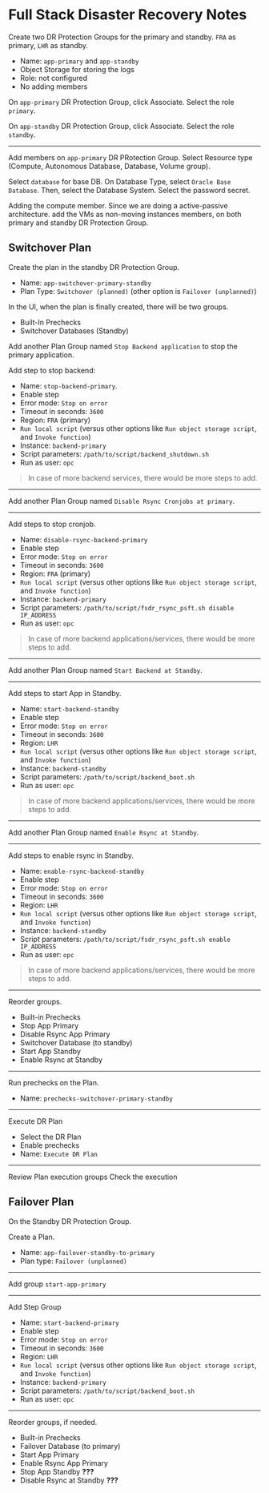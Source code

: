 # Full Stack Disaster Recovery Notes

Create two DR Protection Groups for the primary and standby.
`FRA` as primary, `LHR` as standby.

- Name: `app-primary` and `app-standby`
- Object Storage for storing the logs
- Role: not configured
- No adding members

On `app-primary` DR Protection Group, click Associate. Select the role `primary`.

On `app-standby` DR Protection Group, click Associate. Select the role `standby`.

---

Add members on `app-primary` DR PRotection Group. Select Resource type (Compute, Autonomous Database, Database, Volume group).

Select `database` for base DB. On Database Type, select `Oracle Base Database`. Then, select the Database System. Select the password secret.

Adding the compute member. Since we are doing a active-passive architecture. add the VMs as non-moving instances members, on both primary and standby DR Protection Group.

## Switchover Plan

Create the plan in the standby DR Protection Group.

- Name: `app-switchover-primary-standby`
- Plan Type: `Switchover (planned)` (other option is `Failover (unplanned)`)

In the UI, when the plan is finally created, there will be two groups.

- Built-In Prechecks
- Switchover Databases (Standby)

Add another Plan Group named `Stop Backend application` to stop the primary application.

Add step to stop backend:

- Name: `stop-backend-primary`.
- Enable step
- Error mode: `Stop on error`
- Timeout in seconds: `3600`
- Region: `FRA` (primary)
- `Run local script` (versus other options like `Run object storage script`, and `Invoke function`)
- Instance: `backend-primary`
- Script parameters: `/path/to/script/backend_shutdown.sh`
- Run as user: `opc`

> In case of more backend services, there would be more steps to add.

---

Add another Plan Group named `Disable Rsync Cronjobs at primary`.

---

Add steps to stop cronjob.

- Name: `disable-rsync-backend-primary`
- Enable step
- Error mode: `Stop on error`
- Timeout in seconds: `3600`
- Region: `FRA` (primary)
- `Run local script` (versus other options like `Run object storage script`, and `Invoke function`)
- Instance: `backend-primary`
- Script parameters: `/path/to/script/fsdr_rsync_psft.sh disable IP_ADDRESS`
- Run as user: `opc`

> In case of more backend applications/services, there would be more steps to add.

---

Add another Plan Group named `Start Backend at Standby`.

---

Add steps to start App in Standby.

- Name: `start-backend-standby`
- Enable step
- Error mode: `Stop on error`
- Timeout in seconds: `3600`
- Region: `LHR`
- `Run local script` (versus other options like `Run object storage script`, and `Invoke function`)
- Instance: `backend-standby`
- Script parameters: `/path/to/script/backend_boot.sh`
- Run as user: `opc`

> In case of more backend applications/services, there would be more steps to add.

---

Add another Plan Group named `Enable Rsync at Standby`.

---

Add steps to enable rsync in Standby.

- Name: `enable-rsync-backend-standby`
- Enable step
- Error mode: `Stop on error`
- Timeout in seconds: `3600`
- Region: `LHR`
- `Run local script` (versus other options like `Run object storage script`, and `Invoke function`)
- Instance: `backend-standby`
- Script parameters: `/path/to/script/fsdr_rsync_psft.sh enable IP_ADDRESS`
- Run as user: `opc`

> In case of more backend applications/services, there would be more steps to add.

---

Reorder groups.

- Built-in Prechecks
- Stop App Primary
- Disable Rsync App Primary
- Switchover Database (to standby)
- Start App Standby
- Enable Rsync at Standby

---

Run prechecks on the Plan.

- Name: `prechecks-switchover-primary-standby`

---

Execute DR Plan

- Select the DR Plan
- Enable prechecks
- Name: `Execute DR Plan`

---

Review Plan execution groups
Check the execution

## Failover Plan

On the Standby DR Protection Group.

Create a Plan.

- Name: `app-failover-standby-to-primary`
- Plan type: `Failover (unplanned)`

---

Add group `start-app-primary`

---

Add Step Group

- Name: `start-backend-primary`
- Enable step
- Error mode: `Stop on error`
- Timeout in seconds: `3600`
- Region: `LHR`
- `Run local script` (versus other options like `Run object storage script`, and `Invoke function`)
- Instance: `backend-primary`
- Script parameters: `/path/to/script/backend_boot.sh`
- Run as user: `opc`

---

Reorder groups, if needed.

- Built-in Prechecks
- Failover Database (to primary)
- Start App Primary
- Enable Rsync App Primary
- Stop App Standby **???**
- Disable Rsync at Standby **???**
